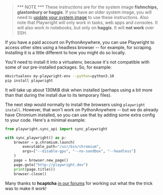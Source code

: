 <!--
.. title: Using Playwright on PythonAnywhere
.. slug: Playwright
.. date: 2024-05-22 18:30:00 UTC
.. tags:
.. category:
.. link:
.. description:
.. type: text
-->

> *** NOTE *** These instructions are for the system image **fishnchips, glastonbury or haggis**.
> If you have an older system image, you will need to [update your system
> image](https://help.pythonanywhere.com/pages/ChangingSystemImage/) to use these
> instructions. Also note that Playwright will only work in tasks, web apps and
> consoles. It will also work in notebooks, but only on **haggis**. It will **not work** over SSH.

If you have a paid account on PythonAnywhere, you can use Playwright to access
other sites using a headless browser -- for example, for scraping.  Installing
it is a little different to how you might do so locally.

You'll need to install it into a virtualenv, because it's not compatible with
some of our pre-installed packages.  So, for example:

```bash
mkvirtualenv my-playwright-env --python=python3.10
pip install playwright
```

It will take up about 130MiB disk when installed (perhaps using a bit more than
that during the install due to its temporary files).

The next step would normally to install the browsers using `playwright install`.
However, that won't work on PythonAnywhere -- but we do already have Chromium
installed, so you can use that by adding some extra config to your code.  Here's
a minimal example:

```python
from playwright.sync_api import sync_playwright

with sync_playwright() as p:
    browser = p.chromium.launch(
        executable_path="/usr/bin/chromium",
        args=["--disable-gpu", "--no-sandbox", "--headless"]
    )
    page = browser.new_page()
    page.goto("http://playwright.dev")
    print(page.title())
    browser.close()
```

Many thanks to **hcaptcha** [in our forums](https://www.pythonanywhere.com/forums/topic/30302/)
for working out what the the trick was to make it work!
